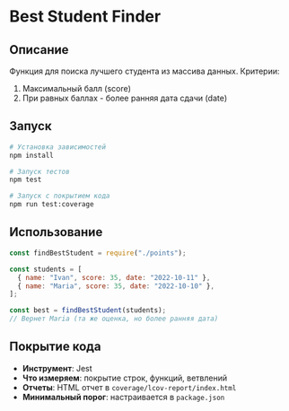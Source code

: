 # Best Student Finder

## Описание

Функция для поиска лучшего студента из массива данных. Критерии:

1. Максимальный балл (score)
2. При равных баллах - более ранняя дата сдачи (date)

## Запуск

```bash
# Установка зависимостей
npm install

# Запуск тестов
npm test

# Запуск с покрытием кода
npm run test:coverage
```

## Использование

```javascript
const findBestStudent = require("./points");

const students = [
  { name: "Ivan", score: 35, date: "2022-10-11" },
  { name: "Maria", score: 35, date: "2022-10-10" },
];

const best = findBestStudent(students);
// Вернет Maria (та же оценка, но более ранняя дата)
```

## Покрытие кода

- **Инструмент**: Jest
- **Что измеряем**: покрытие строк, функций, ветвлений
- **Отчеты**: HTML отчет в `coverage/lcov-report/index.html`
- **Минимальный порог**: настраивается в `package.json`
